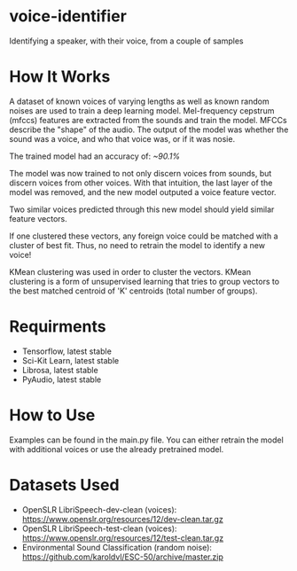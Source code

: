 # voice-identifier
Identifying a speaker, with their voice, from a couple of samples

# How It Works
A dataset of known voices of varying lengths as well as known random noises are used to train a deep learning model. 
Mel-frequency cepstrum (mfccs) features are extracted from the sounds and train the model. MFCCs describe the "shape" of the audio. 
The output of the model was whether the sound was a voice, and who that voice was, or if it was nosie. 

The trained model had an accuracy of: *~90.1%*

The model was now trained to not only discern voices from sounds, but discern voices from other voices. 
With that intuition, the last layer of the model was removed, and the new model outputed a voice feature vector.

Two similar voices predicted through this new model should yield similar feature vectors. 

If one clustered these vectors, any foreign voice could be matched with a cluster of best fit.
Thus, no need to retrain the model to identify a new voice! 

KMean clustering was used in order to cluster the vectors. 
KMean clustering is a form of unsupervised learning that tries to group vectors to the best matched centroid of 'K' centroids (total number of groups). 

# Requirments
- Tensorflow, latest stable
- Sci-Kit Learn, latest stable
- Librosa, latest stable
- PyAudio, latest stable 

# How to Use
Examples can be found in the main.py file.
You can either retrain the model with additional voices or use the already pretrained model.

# Datasets Used

* OpenSLR LibriSpeech-dev-clean (voices): https://www.openslr.org/resources/12/dev-clean.tar.gz
* OpenSLR LibriSpeech-test-clean (voices): https://www.openslr.org/resources/12/test-clean.tar.gz
* Environmental Sound Classification (random noise): https://github.com/karoldvl/ESC-50/archive/master.zip
